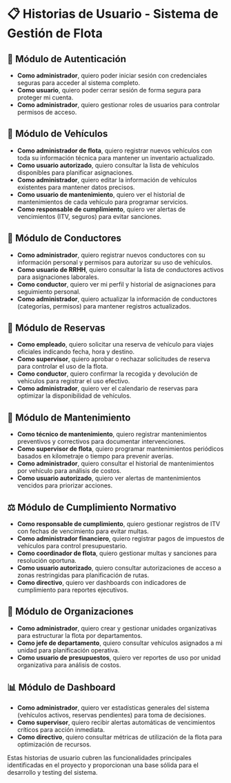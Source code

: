 # 📋 Historias de Usuario - Sistema de Gestión de Flota

## 🔐 **Módulo de Autenticación**
- **Como administrador**, quiero poder iniciar sesión con credenciales seguras para acceder al sistema completo.
- **Como usuario**, quiero poder cerrar sesión de forma segura para proteger mi cuenta.
- **Como administrador**, quiero gestionar roles de usuarios para controlar permisos de acceso.

## 🚗 **Módulo de Vehículos**
- **Como administrador de flota**, quiero registrar nuevos vehículos con toda su información técnica para mantener un inventario actualizado.
- **Como usuario autorizado**, quiero consultar la lista de vehículos disponibles para planificar asignaciones.
- **Como administrador**, quiero editar la información de vehículos existentes para mantener datos precisos.
- **Como usuario de mantenimiento**, quiero ver el historial de mantenimientos de cada vehículo para programar servicios.
- **Como responsable de cumplimiento**, quiero ver alertas de vencimientos (ITV, seguros) para evitar sanciones.

## 👥 **Módulo de Conductores**
- **Como administrador**, quiero registrar nuevos conductores con su información personal y permisos para autorizar su uso de vehículos.
- **Como usuario de RRHH**, quiero consultar la lista de conductores activos para asignaciones laborales.
- **Como conductor**, quiero ver mi perfil y historial de asignaciones para seguimiento personal.
- **Como administrador**, quiero actualizar la información de conductores (categorías, permisos) para mantener registros actualizados.

## 📅 **Módulo de Reservas**
- **Como empleado**, quiero solicitar una reserva de vehículo para viajes oficiales indicando fecha, hora y destino.
- **Como supervisor**, quiero aprobar o rechazar solicitudes de reserva para controlar el uso de la flota.
- **Como conductor**, quiero confirmar la recogida y devolución de vehículos para registrar el uso efectivo.
- **Como administrador**, quiero ver el calendario de reservas para optimizar la disponibilidad de vehículos.

## 🔧 **Módulo de Mantenimiento**
- **Como técnico de mantenimiento**, quiero registrar mantenimientos preventivos y correctivos para documentar intervenciones.
- **Como supervisor de flota**, quiero programar mantenimientos periódicos basados en kilometraje o tiempo para prevenir averías.
- **Como administrador**, quiero consultar el historial de mantenimientos por vehículo para análisis de costos.
- **Como usuario autorizado**, quiero ver alertas de mantenimientos vencidos para priorizar acciones.

## ⚖️ **Módulo de Cumplimiento Normativo**
- **Como responsable de cumplimiento**, quiero gestionar registros de ITV con fechas de vencimiento para evitar multas.
- **Como administrador financiero**, quiero registrar pagos de impuestos de vehículos para control presupuestario.
- **Como coordinador de flota**, quiero gestionar multas y sanciones para resolución oportuna.
- **Como usuario autorizado**, quiero consultar autorizaciones de acceso a zonas restringidas para planificación de rutas.
- **Como directivo**, quiero ver dashboards con indicadores de cumplimiento para reportes ejecutivos.

## 🏢 **Módulo de Organizaciones**
- **Como administrador**, quiero crear y gestionar unidades organizativas para estructurar la flota por departamentos.
- **Como jefe de departamento**, quiero consultar vehículos asignados a mi unidad para planificación operativa.
- **Como usuario de presupuestos**, quiero ver reportes de uso por unidad organizativa para análisis de costos.

## 📊 **Módulo de Dashboard**
- **Como administrador**, quiero ver estadísticas generales del sistema (vehículos activos, reservas pendientes) para toma de decisiones.
- **Como supervisor**, quiero recibir alertas automáticas de vencimientos críticos para acción inmediata.
- **Como directivo**, quiero consultar métricas de utilización de la flota para optimización de recursos.

Estas historias de usuario cubren las funcionalidades principales identificadas en el proyecto y proporcionan una base sólida para el desarrollo y testing del sistema.
